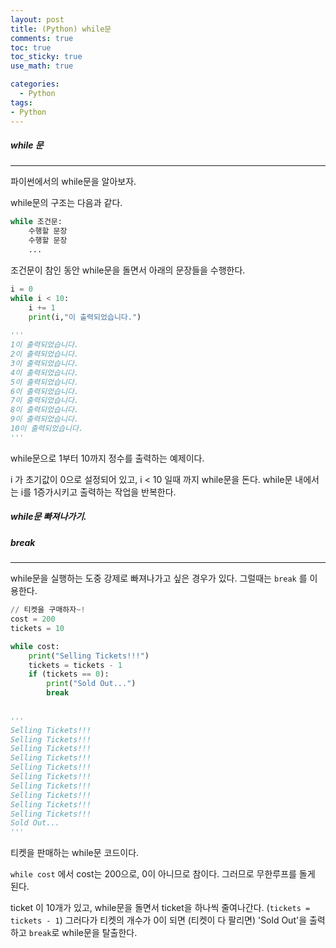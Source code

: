 ```yaml
---
layout: post
title: (Python) while문
comments: true
toc: true
toc_sticky: true
use_math: true

categories:
  - Python
tags:
- Python
---
```




##### while 문

---

파이썬에서의 while문을 알아보자.

while문의 구조는 다음과 같다.

```python
while 조건문:
    수행할 문장
    수행할 문장
    ...
```



조건문이 참인 동안 while문을 돌면서 아래의 문장들을 수행한다.



```python
i = 0
while i < 10:
    i += 1
    print(i,"이 출력되었습니다.")
    
'''
1이 출력되었습니다.
2이 출력되었습니다.
3이 출력되었습니다.
4이 출력되었습니다.
5이 출력되었습니다.
6이 출력되었습니다.
7이 출력되었습니다.
8이 출력되었습니다.
9이 출력되었습니다.
10이 출력되었습니다.
'''
```

while문으로 1부터 10까지 정수를 출력하는 예제이다.

i 가 초기값이 0으로 설정되어 있고, i < 10 일때 까지 while문을 돈다. while문 내에서는 i를 1증가시키고 출력하는 작업을 반복한다.



##### while문 빠져나가기. 

##### break

---

while문을 실행하는 도중 강제로 빠져나가고 싶은 경우가 있다. 그럴때는 `break` 를 이용한다.

```python
// 티켓을 구매하자~!
cost = 200
tickets = 10

while cost:
    print("Selling Tickets!!!")
    tickets = tickets - 1
    if (tickets == 0):
        print("Sold Out...")
        break
        
    
'''
Selling Tickets!!!
Selling Tickets!!!
Selling Tickets!!!
Selling Tickets!!!
Selling Tickets!!!
Selling Tickets!!!
Selling Tickets!!!
Selling Tickets!!!
Selling Tickets!!!
Selling Tickets!!!
Sold Out...
'''

```

티켓을 판매하는 while문 코드이다.

`while cost` 에서 cost는 200으로, 0이 아니므로 참이다. 그러므로 무한루프를 돌게 된다.

ticket 이 10개가 있고, while문을 돌면서 ticket을 하나씩 줄여나간다. (`tickets = tickets - 1`) 그러다가 티켓의 개수가 0이 되면 (티켓이 다 팔리면) 'Sold Out'을 출력하고 `break`로 while문을 탈출한다.

